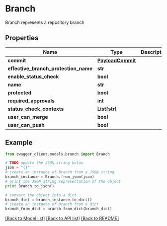 # Branch

Branch represents a repository branch

## Properties
Name | Type | Description | Notes
------------ | ------------- | ------------- | -------------
**commit** | [**PayloadCommit**](PayloadCommit.md) |  | [optional] 
**effective_branch_protection_name** | **str** |  | [optional] 
**enable_status_check** | **bool** |  | [optional] 
**name** | **str** |  | [optional] 
**protected** | **bool** |  | [optional] 
**required_approvals** | **int** |  | [optional] 
**status_check_contexts** | **List[str]** |  | [optional] 
**user_can_merge** | **bool** |  | [optional] 
**user_can_push** | **bool** |  | [optional] 

## Example

```python
from swagger_client.models.branch import Branch

# TODO update the JSON string below
json = "{}"
# create an instance of Branch from a JSON string
branch_instance = Branch.from_json(json)
# print the JSON string representation of the object
print Branch.to_json()

# convert the object into a dict
branch_dict = branch_instance.to_dict()
# create an instance of Branch from a dict
branch_form_dict = branch.from_dict(branch_dict)
```
[[Back to Model list]](../README.md#documentation-for-models) [[Back to API list]](../README.md#documentation-for-api-endpoints) [[Back to README]](../README.md)


